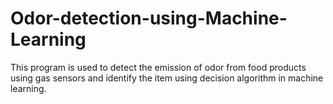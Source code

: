 # Odor-detection-using-Machine-Learning
This program is used to detect the emission of odor from food products using gas sensors and identify the item using decision algorithm in machine learning.

